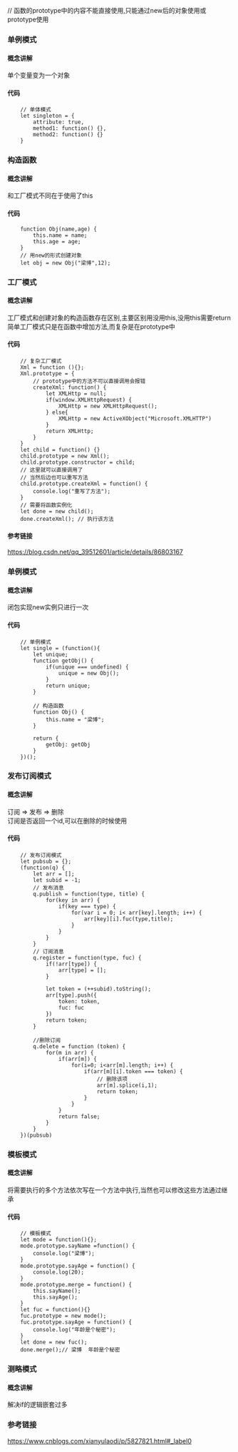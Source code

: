 // 函数的prototype中的内容不能直接使用,只能通过new后的对象使用或prototype使用
### 单例模式
#### 概念讲解
单个变量变为一个对象
#### 代码
		// 单体模式
		let singleton = {
			attribute: true,
			method1: function() {},
			method2: function() {}
		}
### 构造函数
#### 概念讲解
和工厂模式不同在于使用了this
#### 代码
		function Obj(name,age) {
			this.name = name;
			this.age = age;
		}
		// 用new的形式创建对象
		let obj = new Obj("梁博",12);
    
### 工厂模式
#### 概念讲解
工厂模式和创建对象的构造函数存在区别,主要区别用没用this,没用this需要return  
简单工厂模式只是在函数中增加方法,而复杂是在prototype中
#### 代码
		// 复杂工厂模式
		Xml = function (){};
		Xml.prototype = {
			// prototype中的方法不可以直接调用会报错
			createXml: function() {
				let XMLHttp = null;
				if(window.XMLHttpRequest) {
					XMLHttp = new XMLHttpRequest();
				} else{
					XMLHttp = new ActiveXObject("Microsoft.XMLHTTP")
				}
				return XMLHttp;
			}
		}
		let child = function() {}
		child.prototype = new Xml();
		child.prototype.constructor = child;
		// 这里就可以直接调用了
		// 当然后边也可以重写方法
		child.prototype.createXml = function() {
			console.log("重写了方法");
		}
		// 需要将函数实例化
		let done = new child();
		done.createXml(); // 执行该方法
#### 参考链接
https://blog.csdn.net/qq_39512601/article/details/86803167

### 单例模式
#### 概念讲解
闭包实现new实例只进行一次
#### 代码
		// 单例模式
		let single = (function(){
			let unique;
			function getObj() {
				if(unique === undefined) {
					unique = new Obj();
				}
				return unique;
			}

			// 构造函数
			function Obj() {
				this.name = "梁博";
			}

			return {
				getObj: getObj
			}
		})();
    
### 发布订阅模式
#### 概念讲解
订阅 => 发布 => 删除  
订阅是否返回一个id,可以在删除的时候使用
#### 代码
		// 发布订阅模式
		let pubsub = {};
		(function(q) {
			let arr = [];
			let subid = -1;
			// 发布消息
			q.publish = function(type, title) {
				for(key in arr) {
					if(key === type) {
						for(var i = 0; i< arr[key].length; i++) {
							arr[key][i].fuc(type,title);
						}
					}
				}
			}
			// 订阅消息
			q.register = function(type, fuc) {
				if(!arr[type]) {
					arr[type] = [];
				}

				let token = (++subid).toString();
				arr[type].push({
					token: token,
					fuc: fuc
				})
				return token;
			}

			//删除订阅
			q.delete = function (token) {
				for(m in arr) {
					if(arr[m]) {
						for(i=0; i<arr[m].length; i++) {
							if(arr[m][i].token === token) {
								// 删除该项
								arr[m].splice(i,1);
								return token;
							}
						}
					}
					return false;
				}
			}
		})(pubsub)
### 模板模式
#### 概念讲解
将需要执行的多个方法依次写在一个方法中执行,当然也可以修改这些方法通过继承
#### 代码
		// 模板模式
		let mode = function(){};
		mode.prototype.sayName =function() {
			console.log("梁博");
		}
		mode.prototype.sayAge = function() {
			console.log(20);
		}
		mode.prototype.merge = function() {
			this.sayName();
			this.sayAge();
		}
		let fuc = function(){}
		fuc.prototype = new mode();
		fuc.prototype.sayAge = function() {
			console.log("年龄是个秘密");
		}
		let done = new fuc();
		done.merge();// 梁博  年龄是个秘密
### 测略模式
#### 概念讲解
解决if的逻辑嵌套过多

### 参考链接
https://www.cnblogs.com/xianyulaodi/p/5827821.html#_label0

